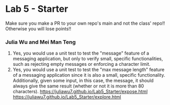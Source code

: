# Lab 5 - Starter
Make sure you make a PR to your own repo's main and not the class' repo!! Otherwise you will lose points!!
### Julia Wu and Mei Man Teng
1. Yes, you would use a unit test to test the "message" feature of a messaging application, but only to verify small, specific functionalities, such as rejecting empty messages or enforcing a character limit.
2. Yes, you would use a unit test to test the "max message length" feature of a messaging application since it is also a small, specific functionality. Additionally, given some input, in this case, the message, it should always give the same result (whether or not it is more than 80 characters).
https://juliawu7.github.io/Lab5_Starter/expose.html
https://juliawu7.github.io/Lab5_Starter/explore.html